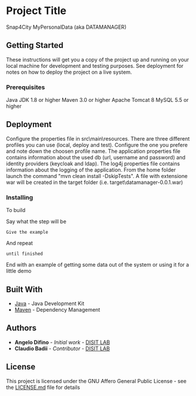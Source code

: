 # Project Title

Snap4City MyPersonalData (aka DATAMANAGER)

## Getting Started

These instructions will get you a copy of the project up and running on your local machine for development and testing purposes. See deployment for notes on how to deploy the project on a live system.

### Prerequisites

Java JDK 1.8 or higher
Maven 3.0 or higher
Apache Tomcat 8
MySQL 5.5 or higher

## Deployment

Configure the properties file in src\main\resources. There are three different profiles you can use (local, deploy and test). Configure the one you prefere and note down the choosen profile name. The application properties file contains information about the used db (url, username and password) and identity providers (keycloak and ldap). The log4j properties file contains information about the logging of the application.
From the home folder launch the command "mvn clean install -DskipTests". A file with extensione war will be created in the target folder (i.e. target\datamanager-0.0.1.war)

### Installing

To build 

Say what the step will be

```
Give the example
```

And repeat

```
until finished
```

End with an example of getting some data out of the system or using it for a little demo

## Built With

* [Java](https://www.oracle.com) - Java Development Kit
* [Maven](https://maven.apache.org/) - Dependency Management

## Authors

* **Angelo Difino** - *Initial work* - [DISIT LAB](https://github.com/disit)
* **Claudio Badii** - *Contributor* - [DISIT LAB](https://github.com/disit)

## License

This project is licensed under the GNU Affero General Public License - see the [LICENSE.md](LICENSE.md) file for details

